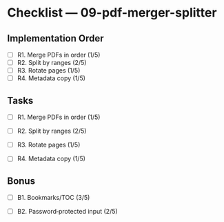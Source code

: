 # Checklist — 09-pdf-merger-splitter

## Implementation Order
- [ ] R1. Merge PDFs in order (1/5)
- [ ] R2. Split by ranges (2/5)
- [ ] R3. Rotate pages (1/5)
- [ ] R4. Metadata copy (1/5)

## Tasks

- [ ] R1. Merge PDFs in order (1/5)

- [ ] R2. Split by ranges (2/5)

- [ ] R3. Rotate pages (1/5)

- [ ] R4. Metadata copy (1/5)

## Bonus

- [ ] B1. Bookmarks/TOC (3/5)

- [ ] B2. Password‑protected input (2/5)
